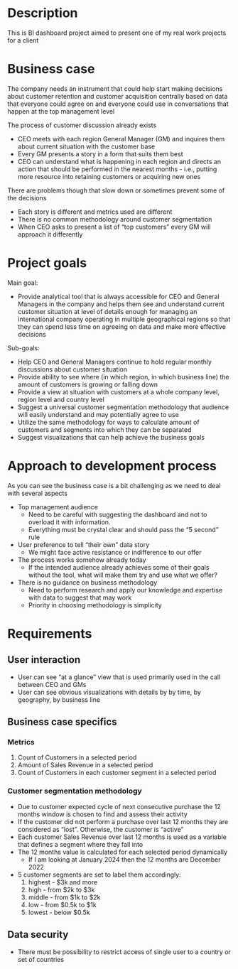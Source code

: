 # Description

This is BI dashboard project aimed to present one of my real work projects for a client

# Business case

The company needs an instrument that could help start making decisions about customer retention and customer acquisition centrally based on data that everyone could agree on and everyone could use in conversations that happen at the top management level

The process of customer discussion already exists 

- CEO meets with each region General Manager (GM) and inquires them about current situation with the customer base
- Every GM presents a story in a form that suits them best
- CEO can understand what is happening in each region and directs an action that should be performed in the nearest months - i.e., putting more resource into retaining customers or acquiring new ones

There are problems though that slow down or sometimes prevent some of the decisions

- Each story is different and metrics used are different
- There is no common methodology around customer segmentation
- When CEO asks to present a list of “top customers” every GM will approach it differently

# Project goals

Main goal:

- Provide analytical tool that is always accessible for CEO and General Managers in the company and helps them see and understand current customer situation at level of details enough for managing an international company operating in multiple geographical regions so that they can spend less time on agreeing on data and make more effective decisions

Sub-goals:

- Help CEO and General Managers continue to hold regular monthly discussions about customer situation
- Provide ability to see where (in which region, in which business line) the amount of customers is growing or falling down
- Provide a view at situation with customers at a whole company level, region level and country level
- Suggest a universal customer segmentation methodology that audience will easily understand and may potentially agree to use
- Utilize the same methodology for ways to calculate amount of customers and segments into which they can be separated
- Suggest visualizations that can help achieve the business goals

# Approach to development process

As you can see the business case is a bit challenging as we need to deal with several aspects

- Top management audience
    - Need to be careful with suggesting the dashboard and not to overload it with information.
    - Everything must be crystal clear and should pass the “5 second” rule
- User preference to tell “their own” data story
    - We might face active resistance or indifference to our offer
- The process works somehow already today
    - If the intended audience already achieves some of their goals without the tool, what will make them try and use what we offer?
- There is no guidance on business methodology
    - Need to perform research and apply our knowledge and expertise with data to suggest that may work
    - Priority in choosing methodology is simplicity

# Requirements

## User interaction

- User can see “at a glance” view that is used primarily used in the call between CEO and GMs
- User can see obvious visualizations with details by by time, by geography, by business line

## Business case specifics

### Metrics

1. Count of Customers in a selected period
2. Amount of Sales Revenue in a selected period
3. Count of Customers in each customer segment in a selected period

### Customer segmentation methodology

- Due to customer expected cycle of next consecutive purchase the 12 months window is chosen to find and assess their activity
- If the customer did not perform a purchase over last 12 months they are considered as “lost”. Otherwise, the customer is “active”
- Each customer Sales Revenue over last 12 months is used as a variable that defines a segment where they fall into
- The 12 months value is calculated for each selected period dynamically
    - If I am looking at January 2024 then the 12 months are December 2022
- 5 customer segments are set to label them accordingly:
    1. highest - $3k and more
    2. high - from $2k to $3k
    3. middle - from $1k to $2k
    4. low - from $0.5k to $1k
    5. lowest - below $0.5k

## Data security

- There must be possibility to restrict access of single user to a country or set of countries